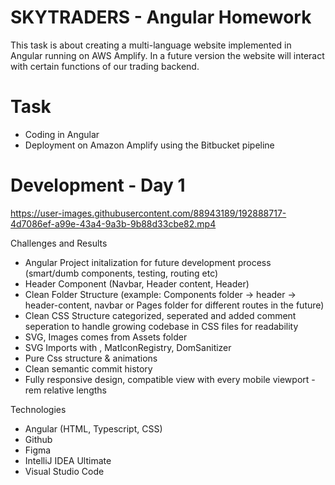 # SKYTRADERS - Angular Homework

This task is about creating a multi-language website implemented in Angular running on AWS Amplify. In a future version the website will interact with certain functions of our trading backend.

# Task
- Coding in Angular
- Deployment on Amazon Amplify using the Bitbucket pipeline

# Development - Day 1

https://user-images.githubusercontent.com/88943189/192888717-4d7086ef-a99e-43a4-9a3b-9b88d33cbe82.mp4

Challenges and Results
- Angular Project initalization for future development process (smart/dumb components, testing, routing etc)
- Header Component (Navbar, Header content, Header)
- Clean Folder Structure (example: Components folder -> header -> header-content, navbar or Pages folder for different routes in the future)
- Clean CSS Structure categorized, seperated and added comment seperation to handle growing codebase in CSS files for readability
- SVG, Images comes from Assets folder
- SVG Imports with <mat-icon>, MatIconRegistry, DomSanitizer
- Pure Css structure & animations
- Clean semantic commit history
- Fully responsive design, compatible view with every mobile viewport - rem relative lengths
  
Technologies
- Angular (HTML, Typescript, CSS)
- Github
- Figma
- IntelliJ IDEA Ultimate
- Visual Studio Code

